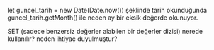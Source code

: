 let guncel_tarih = new Date(Date.now())
    şeklinde tarih okunduğunda
guncel_tarih.getMonth() ile neden ay bir eksik değerde okunuyor.

SET (sadece benzersiz değerler alabilen bir değerler dizisi)
    nerede kullanılır? neden ihtiyaç duyulmuştur?

